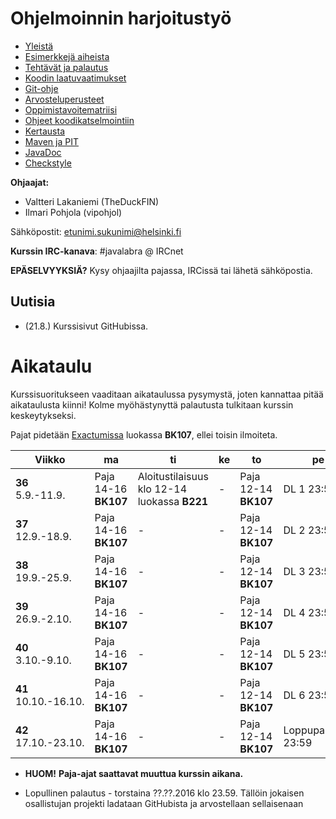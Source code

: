 # Ohjelmoinnin harjoitustyö
* [Yleistä](ohjeet/Yleista.md)
* [Esimerkkejä aiheista](ohjeet/Esimerkkeja-aiheista.md)
* [Tehtävät ja palautus](ohjeet/Tehtavat-ja-palautus.md)
* [Koodin laatuvaatimukset](ohjeet/Koodin-laatuvaatimukset.md)
* [Git-ohje](ohjeet/Git-ohje.md)
* [Arvosteluperusteet](ohjeet/Arvosteluperusteet.md)
* [Oppimistavoitematriisi](http://www.cs.helsinki.fi/courses/58160/matriisi)
* [Ohjeet koodikatselmointiin](ohjeet/Koodikatselmointi.md)
* [Kertausta](ohjeet/Kertausta.md)
* [Maven ja PIT](ohjeet/Maven-ja-PIT.md)
* [JavaDoc](ohjeet/JavaDoc.md)
* [Checkstyle](ohjeet/Checkstyle.md)

**Ohjaajat:**
* Valtteri Lakaniemi (TheDuckFIN)
* Ilmari Pohjola (vipohjol)

Sähköpostit: etunimi.sukunimi@helsinki.fi

**Kurssin IRC-kanava**:
\#javalabra @ IRCnet

**EPÄSELVYYKSIÄ?** Kysy ohjaajilta pajassa, IRCissä tai lähetä sähköpostia.

## Uutisia

* (21.8.) Kurssisivut GitHubissa. 

# Aikataulu

Kurssisuoritukseen vaaditaan aikataulussa pysymystä, joten kannattaa pitää aikataulusta kiinni! Kolme myöhästynyttä palautusta tulkitaan kurssin keskeytykseksi.

Pajat pidetään [Exactumissa](http://www.helsinki.fi/teknos/opetustilat/kumpula/gh2b/default.htm) luokassa **BK107**, ellei toisin ilmoiteta.

| Viikko | ma | ti | ke | to | pe | la | su |
| --- | --- | --- | --- | --- | --- | --- | --- |
| **36** <br> 5.9.-11.9. | Paja 14-16 **BK107** | Aloitustilaisuus klo 12-14 luokassa **B221** | - | Paja 12-14 **BK107** | DL 1 23:59 | - | - |
| **37** <br> 12.9.-18.9. | Paja 14-16 **BK107** | - | - | Paja 12-14 **BK107** | DL 2 23:59 | - | - |
| **38** <br> 19.9.-25.9.  | Paja 14-16 **BK107** | - | - | Paja 12-14 **BK107** | DL 3 23:59 | - | - |
| **39** <br> 26.9.-2.10.  | Paja 14-16 **BK107** | - | - | Paja 12-14 **BK107** | DL 4 23:59 | - | - |
| **40** <br> 3.10.-9.10. | Paja 14-16 **BK107** | - | - | Paja 12-14 **BK107** | DL 5 23:59 | - | - |
| **41** <br> 10.10.-16.10. | Paja 14-16 **BK107** | - | - | Paja 12-14 **BK107** | DL 6 23:59 | - | - |
| **42** <br> 17.10.-23.10. | Paja 14-16 **BK107** | - | - | Paja 12-14 **BK107** | Loppupalautus 23:59 | - | - |

* **HUOM!** **Paja-ajat saattavat muuttua kurssin aikana.**

* Lopullinen palautus - torstaina ??.??.2016 klo 23.59. Tällöin jokaisen osallistujan projekti ladataan GitHubista ja arvostellaan sellaisenaan
